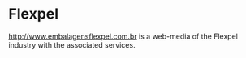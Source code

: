 # Flexpel

<http://www.embalagensflexpel.com.br> is a web-media of the Flexpel industry with the associated services.
